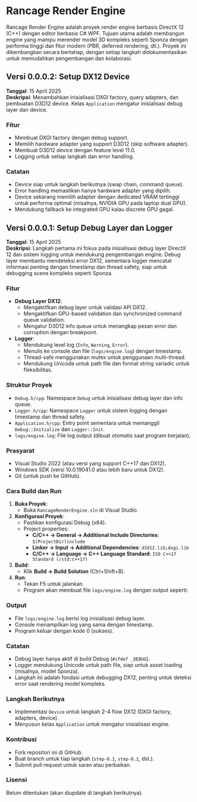 # Rancage Render Engine

Rancage Render Engine adalah proyek render engine berbasis DirectX 12 (C++) dengan editor berbasis C# WPF. Tujuan utama adalah membangun engine yang mampu merender model 3D kompleks seperti Sponza dengan performa tinggi dan fitur modern (PBR, deferred rendering, dll.). Proyek ini dikembangkan secara bertahap, dengan setiap langkah didokumentasikan untuk memudahkan pengembangan dan kolaborasi.

## Versi 0.0.0.2: Setup DX12 Device

**Tanggal**: 15 April 2025  
**Deskripsi**: Menambahkan inisialisasi DXGI factory, query adapters, dan pembuatan D3D12 device. Kelas `Application` mengatur inisialisasi debug layer dan device.

### Fitur
- Membuat DXGI factory dengan debug support.
- Memilih hardware adapter yang support D3D12 (skip software adapter).
- Membuat D3D12 device dengan feature level 11.0.
- Logging untuk setiap langkah dan error handling.

### Catatan
- Device siap untuk langkah berikutnya (swap chain, command queue).
- Error handling memastikan hanya hardware adapter yang dipilih.
- Device sekarang memilih adapter dengan dedicated VRAM tertinggi untuk performa optimal (misalnya, NVIDIA GPU pada laptop dual GPU).
- Mendukung fallback ke integrated GPU kalau discrete GPU gagal.

## Versi 0.0.0.1: Setup Debug Layer dan Logger

**Tanggal**: 15 April 2025  
**Deskripsi**: Langkah pertama ini fokus pada inisialisasi debug layer DirectX 12 dan sistem logging untuk mendukung pengembangan engine. Debug layer membantu mendeteksi error DX12, sementara logger mencatat informasi penting dengan timestamp dan thread safety, siap untuk debugging scene kompleks seperti Sponza.

### Fitur
- **Debug Layer DX12**:
  - Mengaktifkan debug layer untuk validasi API DX12.
  - Mengaktifkan GPU-based validation dan synchronized command queue validation.
  - Mengatur D3D12 info queue untuk menangkap pesan error dan corruption dengan breakpoint.
- **Logger**:
  - Mendukung level log (`Info`, `Warning`, `Error`).
  - Menulis ke console dan file (`logs/engine.log`) dengan timestamp.
  - Thread-safe menggunakan mutex untuk penggunaan multi-thread.
  - Mendukung Unicode untuk path file dan format string variadic untuk fleksibilitas.

### Struktur Proyek

- `Debug.h/cpp`: Namespace `Debug` untuk inisialisasi debug layer dan info queue.
- `Logger.h/cpp`: Namespace `Logger` untuk sistem logging dengan timestamp dan thread safety.
- `Application.h/cpp`: Entry point sementara untuk memanggil `Debug::Initialize` dan `Logger::Init`.
- `logs/engine.log`: File log output (dibuat otomatis saat program berjalan).

### Prasyarat
- Visual Studio 2022 (atau versi yang support C++17 dan DX12).
- Windows SDK (versi 10.0.19041.0 atau lebih baru untuk DX12).
- Git (untuk push ke GitHub).

### Cara Build dan Run
1. **Buka Proyek**:
   - Buka `RancageRenderEngine.sln` di Visual Studio.
2. **Konfigurasi Proyek**:
   - Pastikan konfigurasi Debug (x64).
   - Project properties:
     - **C/C++ → General → Additional Include Directories**: `$(ProjectDir)include`
     - **Linker → Input → Additional Dependencies**: `d3d12.lib;dxgi.lib`
     - **C/C++ → Language → C++ Language Standard**: `ISO C++17 Standard (/std:c++17)`
3. **Build**:
   - Klik **Build → Build Solution** (Ctrl+Shift+B).
4. **Run**:
   - Tekan F5 untuk jalankan.
   - Program akan membuat file `logs/engine.log` dengan output seperti:
   
### Output
- File `logs/engine.log` berisi log inisialisasi debug layer.
- Console menampilkan log yang sama dengan timestamp.
- Program keluar dengan kode 0 (sukses).

### Catatan
- Debug layer hanya aktif di build Debug (`#ifdef _DEBUG`).
- Logger mendukung Unicode untuk path file, siap untuk asset loading (misalnya, model Sponza).
- Langkah ini adalah fondasi untuk debugging DX12, penting untuk deteksi error saat rendering model kompleks.

### Langkah Berikutnya
- Implementasi `Device` untuk langkah 2-4 flow DX12 (DXGI factory, adapters, device).
- Menyusun kelas `Application` untuk mengatur inisialisasi engine.

### Kontribusi
- Fork repositori ini di GitHub.
- Buat branch untuk tiap langkah (`step-0.1`, `step-0.2`, dst.).
- Submit pull request untuk saran atau perbaikan.

### Lisensi
Belum ditentukan (akan diupdate di langkah berikutnya).
